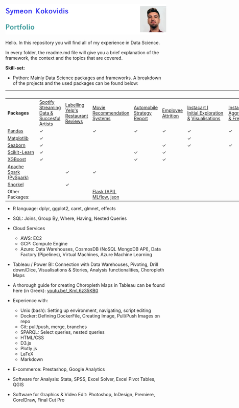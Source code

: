![ID banner](id_banner.jpg)

Hello. In this repository you will find all of my experience in Data Science. 

In every folder, the readme.md file will give you a brief explanation of the framework, the context and the topics that are covered.

**Skill-set:**  

* Python: Mainly Data Science packages and frameworks. A breakdown of the projects and the used packages can be found below:

<table style="undefined;table-layout: fixed; width: 1552px"><colgroup><col style="width: 101px"><col style="width: 74px"><col style="width: 83px"><col style="width: 121px"><col style="width: 86px"><col style="width: 73px"><col style="width: 131px"><col style="width: 109px"><col style="width: 158px"><col style="width: 215px"><col style="width: 118px"><col style="width: 182px"><col style="width: 101px"></colgroup><thead><tr><th></th><th colspan="11">Projects</th><th></th></tr></thead><tbody><tr><td><span style="font-weight:700;font-style:normal">Packages</span></td><td><a href="https://github.com/kokovidis/portfolio/tree/master/Higher%20Education%20Studies/MSc%20Business%20Analytics/Predictive%20Analytics" target="_blank" rel="noopener noreferrer">Spotify</a><br><a href="https://github.com/kokovidis/portfolio/tree/master/Higher%20Education%20Studies/MSc%20Business%20Analytics/Predictive%20Analytics" target="_blank" rel="noopener noreferrer">Streaming</a><br><a href="https://github.com/kokovidis/portfolio/tree/master/Higher%20Education%20Studies/MSc%20Business%20Analytics/Predictive%20Analytics" target="_blank" rel="noopener noreferrer">Data &amp;</a><br><a href="https://github.com/kokovidis/portfolio/tree/master/Higher%20Education%20Studies/MSc%20Business%20Analytics/Predictive%20Analytics" target="_blank" rel="noopener noreferrer">Succesful</a><br><a href="https://github.com/kokovidis/portfolio/tree/master/Higher%20Education%20Studies/MSc%20Business%20Analytics/Predictive%20Analytics" target="_blank" rel="noopener noreferrer">Artists</a></td><td><a href="https://github.com/kokovidis/portfolio/tree/master/Higher%20Education%20Studies/MSc%20Business%20Analytics/Data%20Engineering/Group%20Project%20(Weak%20Labelling%2C%20CosmosDB%2C%20PySpark)" target="_blank" rel="noopener noreferrer">Labelling Yelp's</a><br><a href="https://github.com/kokovidis/portfolio/tree/master/Higher%20Education%20Studies/MSc%20Business%20Analytics/Data%20Engineering/Group%20Project%20(Weak%20Labelling%2C%20CosmosDB%2C%20PySpark)" target="_blank" rel="noopener noreferrer">Restaurant Reviews</a><br></td><td><a href="https://github.com/kokovidis/portfolio/tree/master/Higher%20Education%20Studies/MSc%20Business%20Analytics/Data%20Engineering/Individual%20Project%20(Recommendation%20Systems%2C%20APIs%2C%20Pyspark%2C%20Docker%2C%20Cloud%20Services)" target="_blank" rel="noopener noreferrer">Movie Recommendation Systems</a><br></td><td><a href="https://github.com/kokovidis/portfolio/tree/master/Higher%20Education%20Studies/MSc%20Business%20Analytics/Business%20Strategy%20and%20Analytics/Group%20Project%20(Automobile%20Strategy%20Report%20with%20Web-Scrapped%20Data%3B%20Data%20Cleansing%2C%20EDA%2C%20Regression%20Model)" target="_blank" rel="noopener noreferrer">Automobile Strategy Report</a><br></td><td><a href="https://github.com/kokovidis/portfolio/tree/master/Higher%20Education%20Studies/MSc%20Business%20Analytics/Programming%20for%20Business%20Analytics/Group%20Project%20(Employee%20Attrition%3B%20XGBoost)" target="_blank" rel="noopener noreferrer">Employee Attrition</a><br></td><td><a href="https://github.com/kokovidis/portfolio/tree/master/Research%20Projects/Educational%20Material/Instacart%20Case%20Study%20with%20Python/Instacart%20I%20-%20Initial%20Exploration%20%26%20Visualisations" target="_blank" rel="noopener noreferrer">Instacart I</a><br><a href="https://github.com/kokovidis/portfolio/tree/master/Research%20Projects/Educational%20Material/Instacart%20Case%20Study%20with%20Python/Instacart%20I%20-%20Initial%20Exploration%20%26%20Visualisations" target="_blank" rel="noopener noreferrer">Initial Exploration</a><br><a href="https://github.com/kokovidis/portfolio/tree/master/Research%20Projects/Educational%20Material/Instacart%20Case%20Study%20with%20Python/Instacart%20I%20-%20Initial%20Exploration%20%26%20Visualisations" target="_blank" rel="noopener noreferrer">&amp;</a> <a href="https://github.com/kokovidis/portfolio/tree/master/Research%20Projects/Educational%20Material/Instacart%20Case%20Study%20with%20Python/Instacart%20I%20-%20Initial%20Exploration%20%26%20Visualisations" target="_blank" rel="noopener noreferrer">Visualisations</a><br></td><td><a href="https://github.com/kokovidis/portfolio/tree/master/Research%20Projects/Educational%20Material/Instacart%20Case%20Study%20with%20Python/Instacart%20II%20-%20Aggregations%2C%20Frequencies" target="_blank" rel="noopener noreferrer">Instacart II Aggregations</a><br><a href="https://github.com/kokovidis/portfolio/tree/master/Research%20Projects/Educational%20Material/Instacart%20Case%20Study%20with%20Python/Instacart%20II%20-%20Aggregations%2C%20Frequencies" target="_blank" rel="noopener noreferrer">&amp; Frequencies</a><br></td><td><a href="https://github.com/kokovidis/portfolio/tree/master/Research%20Projects/Educational%20Material/Instacart%20Case%20Study%20with%20Python/Instacart%20III%20-%20Feature%20Engineering%20(Joins%2C%20Filtering%2C%20Ratios)" target="_blank" rel="noopener noreferrer">Instacart III</a><br><a href="https://github.com/kokovidis/portfolio/tree/master/Research%20Projects/Educational%20Material/Instacart%20Case%20Study%20with%20Python/Instacart%20III%20-%20Feature%20Engineering%20(Joins%2C%20Filtering%2C%20Ratios)" target="_blank" rel="noopener noreferrer">Feature Engineering</a><br><a href="https://github.com/kokovidis/portfolio/tree/master/Research%20Projects/Educational%20Material/Instacart%20Case%20Study%20with%20Python/Instacart%20III%20-%20Feature%20Engineering%20(Joins%2C%20Filtering%2C%20Ratios)" target="_blank" rel="noopener noreferrer">(Joins, Filtering, Ratios)</a><br></td><td><a href="https://github.com/kokovidis/portfolio/tree/master/Research%20Projects/Educational%20Material/Instacart%20Case%20Study%20with%20Python/Instacart%20IV%20-%20Feature%20Engineering%20(Transforming%2C%20Advanced%20Ratios)" target="_blank" rel="noopener noreferrer">Instacart IV</a><br><a href="https://github.com/kokovidis/portfolio/tree/master/Research%20Projects/Educational%20Material/Instacart%20Case%20Study%20with%20Python/Instacart%20IV%20-%20Feature%20Engineering%20(Transforming%2C%20Advanced%20Ratios)" target="_blank" rel="noopener noreferrer"> Feature Engineering</a><br><a href="https://github.com/kokovidis/portfolio/tree/master/Research%20Projects/Educational%20Material/Instacart%20Case%20Study%20with%20Python/Instacart%20IV%20-%20Feature%20Engineering%20(Transforming%2C%20Advanced%20Ratios)" target="_blank" rel="noopener noreferrer">(Transforming, Advanced Ratios)</a><br></td><td><a href="https://github.com/kokovidis/portfolio/tree/master/Research%20Projects/Educational%20Material/Instacart%20Case%20Study%20with%20Python/Instacart%20V%20-%20Predictive%20Model%20Preprocessing" target="_blank" rel="noopener noreferrer">Instacart V</a><br><a href="https://github.com/kokovidis/portfolio/tree/master/Research%20Projects/Educational%20Material/Instacart%20Case%20Study%20with%20Python/Instacart%20V%20-%20Predictive%20Model%20Preprocessing" target="_blank" rel="noopener noreferrer">Predictive Model</a><br><a href="https://github.com/kokovidis/portfolio/tree/master/Research%20Projects/Educational%20Material/Instacart%20Case%20Study%20with%20Python/Instacart%20V%20-%20Predictive%20Model%20Preprocessing" target="_blank" rel="noopener noreferrer">Preprocessing</a></td><td><a href="https://github.com/kokovidis/portfolio/tree/master/Research%20Projects/Educational%20Material/Instacart%20Case%20Study%20with%20Python/Instacart%20VI%20%20-%20Random%20Forest%20%26%20XGBoost%20Predictive%20Models" target="_blank" rel="noopener noreferrer">Instacart VI</a><br><a href="https://github.com/kokovidis/portfolio/tree/master/Research%20Projects/Educational%20Material/Instacart%20Case%20Study%20with%20Python/Instacart%20VI%20%20-%20Random%20Forest%20%26%20XGBoost%20Predictive%20Models" target="_blank" rel="noopener noreferrer">Predictive Models</a><br><a href="https://github.com/kokovidis/portfolio/tree/master/Research%20Projects/Educational%20Material/Instacart%20Case%20Study%20with%20Python/Instacart%20VI%20%20-%20Random%20Forest%20%26%20XGBoost%20Predictive%20Models" target="_blank" rel="noopener noreferrer">Random Forest &amp; XGBoost</a><br></td><td><span style="font-weight:700;font-style:normal">Packages</span></td></tr><tr><td><a href="https://pandas.pydata.org/" target="_blank" rel="noopener noreferrer">Pandas</a></td><td><span style="font-weight:400;font-style:normal">       ✓</span></td><td></td><td><span style="font-weight:400;font-style:normal">           ✓</span></td><td>        ✓</td><td><span style="font-weight:400;font-style:normal">      ✓</span></td><td>            ✓</td><td>         ✓ </td><td><span style="font-weight:400;font-style:normal">                ✓</span></td><td>                     ✓</td><td><span style="font-weight:400;font-style:normal">          ✓</span></td><td><span style="font-weight:400;font-style:normal">                   ✓</span></td><td>Pandas</td></tr><tr><td><a href="https://matplotlib.org/" target="_blank" rel="noopener noreferrer">Matplotlib</a></td><td><span style="font-weight:400;font-style:normal">      ✓</span></td><td></td><td></td><td></td><td></td><td><span style="font-weight:400;font-style:normal">            ✓</span></td><td></td><td></td><td></td><td></td><td></td><td>Matplotlib</td></tr><tr><td><a href="https://seaborn.pydata.org/" target="_blank" rel="noopener noreferrer">Seaborn</a></td><td><span style="font-weight:400;font-style:normal">      ✓</span></td><td></td><td></td><td></td><td><span style="font-weight:400;font-style:normal">      ✓</span></td><td><span style="font-weight:400;font-style:normal">            ✓</span></td><td><span style="font-weight:400;font-style:normal">          ✓ </span></td><td></td><td></td><td>          ✓</td><td></td><td>Seaborn</td></tr><tr><td><a href="https://scikit-learn.org/stable/" target="_blank" rel="noopener noreferrer">Scikit-Learn</a></td><td><span style="font-weight:400;font-style:normal">      ✓</span></td><td></td><td></td><td><span style="font-weight:400;font-style:normal">        ✓</span></td><td><span style="font-weight:400;font-style:normal">      ✓</span></td><td></td><td></td><td></td><td></td><td></td><td><span style="font-weight:400;font-style:normal">                   ✓</span></td><td>Scikit-Learn</td></tr><tr><td><a href="https://xgboost.readthedocs.io/en/latest/python/python_intro.html" target="_blank" rel="noopener noreferrer">XGBoost</a></td><td><span style="font-weight:400;font-style:normal">      ✓</span></td><td></td><td></td><td><span style="font-weight:400;font-style:normal">        ✓</span></td><td><span style="font-weight:400;font-style:normal">      ✓</span></td><td></td><td></td><td></td><td></td><td></td><td><span style="font-weight:400;font-style:normal">                   ✓</span></td><td>XGBoost</td></tr><tr><td><a href="https://spark.apache.org/" target="_blank" rel="noopener noreferrer">Apache Spark (PySpark)</a><br></td><td></td><td>        <span style="font-weight:400;font-style:normal">✓</span></td><td><span style="font-weight:400;font-style:normal">            ✓</span></td><td></td><td></td><td></td><td></td><td></td><td></td><td></td><td></td><td>Apache Spark<br>(PySpark)</td></tr><tr><td><a href="https://www.snorkel.org/" target="_blank" rel="noopener noreferrer">Snorkel</a></td><td></td><td><span style="font-weight:400;font-style:normal">        ✓</span></td><td></td><td></td><td></td><td></td><td></td><td></td><td></td><td></td><td></td><td>Snorkel</td></tr><tr><td>Other Packages:</td><td></td><td></td><td><a href="https://flask.palletsprojects.com/en/1.1.x/#user-s-guide" target="_blank" rel="noopener noreferrer">Flask (API)</a>, <a href="https://mlflow.org/" target="_blank" rel="noopener noreferrer">MLflow</a>, <a href="https://docs.python.org/3/library/json.html" target="_blank" rel="noopener noreferrer">json</a></td><td></td><td></td><td></td><td></td><td></td><td></td><td></td><td></td><td>Other Packages:</td></tr></tbody></table>

- R language: dplyr, ggplot2, caret, glmnet, effects

- SQL: Joins, Group By, Where, Having, Nested Queries

- Cloud Services
	* AWS: EC2
	* GCP: Compute Engine
	* Azure: Data Warehouses, CosmosDB (NoSQL MongoDB API), Data Factory (Pipelines), Virtual Machines, Azure Machine Learning

- Tableau / Power BI: Connection with Data Warehouses, Pivoting, Drill down/Dice, Visualisations & Stories, Analysis functionalities, Choropleth Maps
 * A thorough guide for creating Choropleth Maps in Tableau can be found here (in Greek): [youtu.be/_KmL6z35KB0]() 	

- Experience with:
	* Unix (bash): Setting up environment, navigating, script editing
	* Docker: Defining DockerFile, Creating Image, Pull/Push Images on repo
	* Git: pull/push, merge, branches
	* SPARQL: Select queries, nested queries
	* HTML/CSS
	* D3.js
	* Plotly js
	* LaTeX
	* Markdown

- E-commerce: Prestashop, Google Analytics

- Software for Analysis: Stata, SPSS, Excel Solver, Excel Pivot Tables, QGIS

-  Software for Graphics & Video Edit: Photoshop, InDesign, Premiere, CorelDraw, Final Cut Pro

